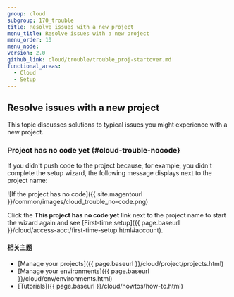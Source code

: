 ```yaml
---
group: cloud
subgroup: 170_trouble
title: Resolve issues with a new project
menu_title: Resolve issues with a new project
menu_order: 10
menu_node:
version: 2.0
github_link: cloud/trouble/trouble_proj-startover.md
functional_areas:
  - Cloud
  - Setup
---
```


## Resolve issues with a new project
This topic discusses solutions to typical issues you might experience with a new project.

### Project has no code yet {#cloud-trouble-nocode}
If you didn't push code to the project because, for example, you didn't complete the setup wizard, the following message displays next to the project name:

![If the project has no code]({{ site.magentourl }}/common/images/cloud_trouble_no-code.png)

Click the **This project has no code yet** link next to the project name to start the wizard again and see [First-time setup]({{ page.baseurl }}/cloud/access-acct/first-time-setup.html#account).

#### 相关主题
*	[Manage your projects]({{ page.baseurl }}/cloud/project/projects.html)
*	[Manage your environments]({{ page.baseurl }}/cloud/env/environments.html)
*	[Tutorials]({{ page.baseurl }}/cloud/howtos/how-to.html)
